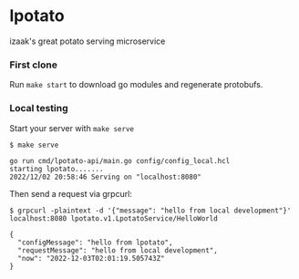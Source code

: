 # lpotato

izaak's great potato serving microservice

### First clone

Run `make start` to download go modules and regenerate protobufs.

### Local testing

Start your server with `make serve`

```
$ make serve

go run cmd/lpotato-api/main.go config/config_local.hcl
starting lpotato.......
2022/12/02 20:58:46 Serving on "localhost:8080"

```

Then send a request via grpcurl:

```
$ grpcurl -plaintext -d '{"message": "hello from local development"}' localhost:8080 lpotato.v1.LpotatoService/HelloWorld

{
  "configMessage": "hello from lpotato",
  "requestMessage": "hello from local development",
  "now": "2022-12-03T02:01:19.505743Z"
}
```
